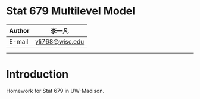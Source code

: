Stat 679 Multilevel Model
===========================

|Author|李一凡|
|------|-----------|
|E-mail|yli768@wisc.edu|

****


# Introduction

Homework for Stat 679 in UW-Madison.
























